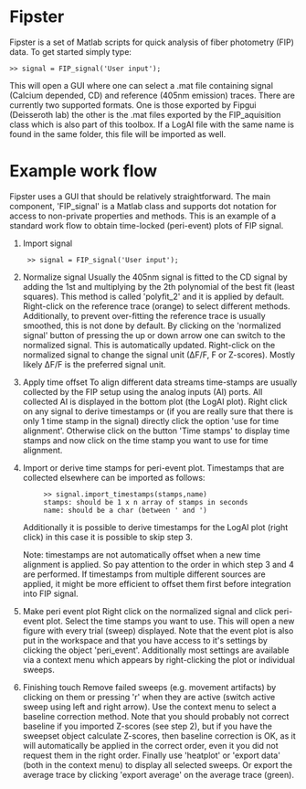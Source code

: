 # Fipster
Fipster is a set of Matlab scripts for quick analysis of fiber photometry (FIP) data. To get started simply type:

    >> signal = FIP_signal('User input');

This will open a GUI where one can select a .mat file containing signal (Calcium depended, CD) and reference (405nm emission) traces. There are currently two supported formats. One is those exported by Fipgui (Deisseroth lab) the other is the .mat files exported by the FIP_aquisition class which is also part of this toolbox. If a LogAI file with the same name is found in the same folder, this file will be imported as well.

# Example work flow
Fipster uses a GUI that should be relatively straightforward. The main component, 'FIP_signal' is a Matlab class and supports dot notation for access to non-private properties and methods. This is an example of a standard work flow to obtain time-locked (peri-event) plots of FIP signal.

1. Import signal

		>> signal = FIP_signal('User input');

2. Normalize signal
	Usually the 405nm signal is fitted to the CD signal by adding the 1st and multiplying by the 2th polynomial of the best fit (least squares). This method is called 'polyfit_2' and it is applied by default. Right-click on the reference trace (orange) to select different methods. Additionally, to prevent over-fitting the reference trace is usually smoothed, this is not done by default. By clicking on the 'normalized signal' button of pressing the up or down arrow one can switch to the normalized signal. This is automatically updated. Right-click on the normalized signal to change the signal unit (∆F/F, F or Z-scores). Mostly likely ∆F/F is the preferred signal unit.

3. Apply time offset
	To align different data streams time-stamps are usually collected by the FIP setup using the analog inputs (AI) ports. All collected AI is displayed in the bottom plot (the LogAI plot). Right click on any signal to derive timestamps or (if you are really sure that there is only 1 time stamp in the signal) directly click the option 'use for time alignment'. Otherwise click on the button 'Time stamps' to display time stamps and now click on the time stamp you want to use for time alignment.

4. Import or derive time stamps for peri-event plot.
	Timestamps that are collected elsewhere can be imported as follows:

			>> signal.import_timestamps(stamps,name) 
			stamps: should be 1 x n array of stamps in seconds
			name: should be a char (between ' and ')

	Additionally it is possible to derive timestamps for the LogAI plot (right click) in this case it is possible to skip step 3.

	Note: timestamps are not automatically offset when a new time alignment is applied. So pay attention to the order in which step 3 and 4 are performed. If timestamps from multiple different sources are applied, it might be more efficient to offset them first before integration into FIP signal.

5. Make peri event plot
	Right click on the normalized signal and click peri-event plot. Select the time stamps you want to use. This will open a new figure with every trial (sweep) displayed. Note that the event plot is also put in the workspace and that you have access to it's settings by clicking the object 'peri_event'. Additionally most settings are available via a context menu which appears by right-clicking the plot or individual sweeps.

6. Finishing touch
	Remove failed sweeps (e.g. movement artifacts) by clicking on them or pressing 'r' when they are active (switch active sweep using left and right arrow). Use the context menu to select a baseline correction method. Note that you should probably not correct baseline if you imported Z-scores (see step 2), but if you have the sweepset object calculate Z-scores, then baseline correction is OK, as it will automatically be applied in the correct order, even it you did not request them in the right order. Finally use 'heatplot' or 'export data' (both in the context menu) to display all selected sweeps. Or export the average trace by clicking 'export average' on the average trace (green).

